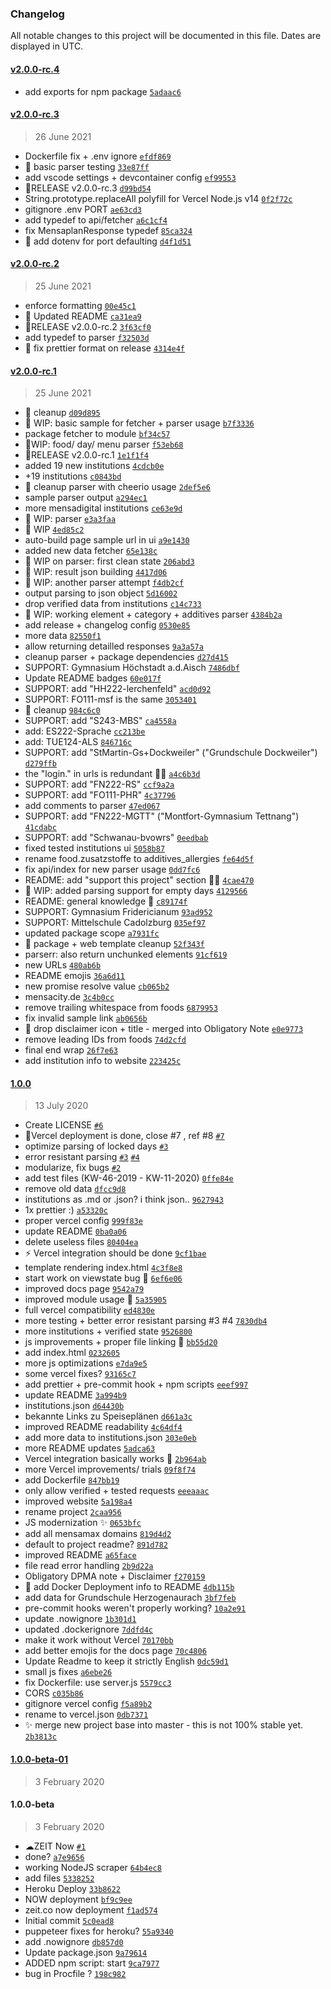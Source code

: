 ### Changelog

All notable changes to this project will be documented in this file. Dates are displayed in UTC.

#### [v2.0.0-rc.4](https://github.com/philippdormann/mensamax-api/compare/v2.0.0-rc.3...v2.0.0-rc.4)

- add exports for npm package [`5adaac6`](https://github.com/philippdormann/mensamax-api/commit/5adaac67ef93fe5bee91104032823130ebfbbf2b)

#### [v2.0.0-rc.3](https://github.com/philippdormann/mensamax-api/compare/v2.0.0-rc.2...v2.0.0-rc.3)

> 26 June 2021

- Dockerfile fix + .env ignore [`efdf869`](https://github.com/philippdormann/mensamax-api/commit/efdf869bd46019577033c8ad6d9442e9defc51ff)
- 🧪 basic parser testing [`33e87ff`](https://github.com/philippdormann/mensamax-api/commit/33e87ffbb0fd3e0c129509ffa4898eb75a242dad)
- add vscode settings + devcontainer config [`ef99553`](https://github.com/philippdormann/mensamax-api/commit/ef995532a8cdcea8d22c5c89bbc4e9cd96342b4b)
- 🚀RELEASE v2.0.0-rc.3 [`d99bd54`](https://github.com/philippdormann/mensamax-api/commit/d99bd5412d86b07f9c3b359a5e9269aabb4ec3f8)
- String.prototype.replaceAll polyfill for Vercel Node.js v14 [`0f2f72c`](https://github.com/philippdormann/mensamax-api/commit/0f2f72c783692555ca0094bbd5b1b804b036b0af)
- gitignore .env PORT [`ae63cd3`](https://github.com/philippdormann/mensamax-api/commit/ae63cd388899f89324111943fa7b44ca007a83f4)
- add typedef to api/fetcher [`a6c1cf4`](https://github.com/philippdormann/mensamax-api/commit/a6c1cf479cacfcd5c47618ee7199886dfae6e1ba)
- fix MensaplanResponse typedef [`85ca324`](https://github.com/philippdormann/mensamax-api/commit/85ca324971584e29643460f90fb74ff8098fca51)
- 🔌 add dotenv for port defaulting [`d4f1d51`](https://github.com/philippdormann/mensamax-api/commit/d4f1d5138f5c76aadca7d647cb5e055834c736c5)

#### [v2.0.0-rc.2](https://github.com/philippdormann/mensamax-api/compare/v2.0.0-rc.1...v2.0.0-rc.2)

> 25 June 2021

- enforce formatting [`00e45c1`](https://github.com/philippdormann/mensamax-api/commit/00e45c12b08f040b12960721e46ae32ad0ada748)
- 📝 Updated README [`ca31ea9`](https://github.com/philippdormann/mensamax-api/commit/ca31ea93613e9337003b9c90ee7dc69497cafe8f)
- 🚀RELEASE v2.0.0-rc.2 [`3f63cf0`](https://github.com/philippdormann/mensamax-api/commit/3f63cf0bb0daa9d7430047416f9cb8e15de7fee7)
- add typedef to parser [`f32503d`](https://github.com/philippdormann/mensamax-api/commit/f32503dfde6e3d003cafae05165c0b211c1c04bf)
- 🐞 fix prettier format on release [`4314e4f`](https://github.com/philippdormann/mensamax-api/commit/4314e4f00b6197e49f15b4b053e1d90bccffdfa0)

#### [v2.0.0-rc.1](https://github.com/philippdormann/mensamax-api/compare/1.0.0...v2.0.0-rc.1)

> 25 June 2021

- 🧹 cleanup [`d09d895`](https://github.com/philippdormann/mensamax-api/commit/d09d8956fb895988f2b532b675e6410facf4f0a0)
- 🚧 WIP: basic sample for fetcher + parser usage [`b7f3336`](https://github.com/philippdormann/mensamax-api/commit/b7f3336d701b049a817723c050665b29284d7159)
- package fetcher to module [`bf34c57`](https://github.com/philippdormann/mensamax-api/commit/bf34c57d14df89263e9e6c663f0ad9d4853ae57e)
- 🚧WIP: food/ day/ menu parser [`f53eb68`](https://github.com/philippdormann/mensamax-api/commit/f53eb68ca968ba1d95f44a0f6fce0d9523494f77)
- 🚀RELEASE v2.0.0-rc.1 [`1e1f1f4`](https://github.com/philippdormann/mensamax-api/commit/1e1f1f4a80d99455ded0dd898d6264206e7797cc)
- added 19 new institutions [`4cdcb0e`](https://github.com/philippdormann/mensamax-api/commit/4cdcb0e93c72ba790ef2edf36010fa486c45f58a)
- +19 institutions [`c0843bd`](https://github.com/philippdormann/mensamax-api/commit/c0843bddb5db553a8feb9203a6bcbaf715d85b0d)
- 🧹 cleanup parser with cheerio usage [`2def5e6`](https://github.com/philippdormann/mensamax-api/commit/2def5e66bffc28fcaed001690542011efba4a346)
- sample parser output [`a294ec1`](https://github.com/philippdormann/mensamax-api/commit/a294ec1759efbf7d87c3d931bb29bb1ad1ad01de)
- more mensadigital institutions [`ce63e9d`](https://github.com/philippdormann/mensamax-api/commit/ce63e9d1e62ca4297c86dcd80b31ae4abc1f2ded)
- 🚧 WIP: parser [`e3a3faa`](https://github.com/philippdormann/mensamax-api/commit/e3a3faae4260738712089cbbccb15e233df82de2)
- 🚧 WIP [`4ed85c2`](https://github.com/philippdormann/mensamax-api/commit/4ed85c2c7238d1bf980238b38370f683aeedd367)
- auto-build page sample url in ui [`a9e1430`](https://github.com/philippdormann/mensamax-api/commit/a9e143008be83e66a12953d430abb0adea35ed76)
- added new data fetcher [`65e138c`](https://github.com/philippdormann/mensamax-api/commit/65e138caa0caede035c1dd81ae3e72d008bb2f51)
- 🚧 WIP on parser: first clean state [`206abd3`](https://github.com/philippdormann/mensamax-api/commit/206abd3be64021fcfa01cf5c3c3adcc91616b1b8)
- 🚧 WIP: result json building [`4417d06`](https://github.com/philippdormann/mensamax-api/commit/4417d06dda06caa49046a659306144c4db90bd96)
- 🚧 WIP: another parser attempt [`f4db2cf`](https://github.com/philippdormann/mensamax-api/commit/f4db2cffba88175156f90f34653ea34d8a937828)
- output parsing to json object [`5d16002`](https://github.com/philippdormann/mensamax-api/commit/5d1600210b4fcaac545c6be0b5ddf696bd8f4791)
- drop verified data from institutions [`c14c733`](https://github.com/philippdormann/mensamax-api/commit/c14c7339b507a66b5e474799a4e23e41ff565567)
- 🚧 WIP: working element + category + additives parser [`4384b2a`](https://github.com/philippdormann/mensamax-api/commit/4384b2abde1761ca61fe0518dbab7352ba88dc12)
- add release + changelog config [`0530e85`](https://github.com/philippdormann/mensamax-api/commit/0530e85ef844ed03a8f1da4ad3b5955c9b9be922)
- more data [`82550f1`](https://github.com/philippdormann/mensamax-api/commit/82550f145d2f8979e672dd671f44d045429ebe77)
- allow returning detailled responses [`9a3a57a`](https://github.com/philippdormann/mensamax-api/commit/9a3a57ae946a5d456f7779bcdfad9d4cb763b731)
- cleanup parser + package dependencies [`d27d415`](https://github.com/philippdormann/mensamax-api/commit/d27d41558361655edf9860c71e6328958689b3d8)
- SUPPORT: Gymnasium Höchstadt a.d.Aisch [`7486dbf`](https://github.com/philippdormann/mensamax-api/commit/7486dbf7d01ddd772b715aed63eda881bb79ffc7)
- Update README badges [`60e017f`](https://github.com/philippdormann/mensamax-api/commit/60e017f9221fc1ccd5f73d031d98090317e20a46)
- SUPPORT: add "HH222-lerchenfeld" [`acd0d92`](https://github.com/philippdormann/mensamax-api/commit/acd0d927f656939ebd4e62481e3e4c47c32fade5)
- SUPPORT: FO111-msf is the same [`3053401`](https://github.com/philippdormann/mensamax-api/commit/305340154e7e2112cd60fadfa2ae2743e1b554f8)
- 🧹 cleanup [`984c6c0`](https://github.com/philippdormann/mensamax-api/commit/984c6c07e90cabcc4cd50aa7836da32f5e63640b)
- SUPPORT: add "S243-MBS" [`ca4558a`](https://github.com/philippdormann/mensamax-api/commit/ca4558aef5b49892a8b33e4a11decce67955cc51)
- add: ES222-Sprache [`cc213be`](https://github.com/philippdormann/mensamax-api/commit/cc213be1df8aa7011a8b155f6d631dd3d6354df2)
- add: TUE124-ALS [`846716c`](https://github.com/philippdormann/mensamax-api/commit/846716cb212a9be677912d63fc5d7a570ae101c5)
- SUPPORT: add "StMartin-Gs+Dockweiler" ("Grundschule Dockweiler") [`d279ffb`](https://github.com/philippdormann/mensamax-api/commit/d279ffba9dd8646b0042dbc828a3e786e282da88)
- the "login." in urls is redundant 🤷‍♂️ [`a4c6b3d`](https://github.com/philippdormann/mensamax-api/commit/a4c6b3dc622743a5d4cff6eb0415ab69a086707f)
- SUPPORT: add "FN222-RS" [`ccf9a2a`](https://github.com/philippdormann/mensamax-api/commit/ccf9a2a429c44ee90b17fa04c66d1b3624575f4c)
- SUPPORT: add "FO111-PHR" [`4c37796`](https://github.com/philippdormann/mensamax-api/commit/4c377967a83f93ac6c3137b81a895136a8aa6640)
- add comments to parser [`47ed067`](https://github.com/philippdormann/mensamax-api/commit/47ed067d4d8d64b82edc2ba6a4429eb4fb35c041)
- SUPPORT: add "FN222-MGTT" ("Montfort-Gymnasium Tettnang") [`41cdabc`](https://github.com/philippdormann/mensamax-api/commit/41cdabcd4007cfd60d6301799253f930f0889ca2)
- SUPPORT: add "Schwanau-bvowrs" [`0eedbab`](https://github.com/philippdormann/mensamax-api/commit/0eedbab8a74d531b9d996da545f8f93c3ddc3978)
- fixed tested institutions ui [`5058b87`](https://github.com/philippdormann/mensamax-api/commit/5058b87fffe713f9eeebdab773b49cb4099ac332)
- rename food.zusatzstoffe to additives_allergies [`fe64d5f`](https://github.com/philippdormann/mensamax-api/commit/fe64d5f0017921b21e0b9e6bf15ff72bf4bf401a)
- fix api/index for new parser usage [`0dd7fc6`](https://github.com/philippdormann/mensamax-api/commit/0dd7fc6b798c8584156fbdaf5dff5cc424b2acfb)
- README: add "support this project" section 🤷‍♂️ [`4cae470`](https://github.com/philippdormann/mensamax-api/commit/4cae47014e7f41a013b304bccf9850514bd2f042)
- 🚧 WIP: added parsing support for empty days [`4129566`](https://github.com/philippdormann/mensamax-api/commit/41295667d1cecb3a6e5374cd13758527162f9a88)
- README: general knowledge 🧠 [`c89174f`](https://github.com/philippdormann/mensamax-api/commit/c89174f1ba19458741ab9c9419f60cbcee0dbccc)
- SUPPORT: Gymnasium Fridericianum [`93ad952`](https://github.com/philippdormann/mensamax-api/commit/93ad952118207ea8b6431f7095de4117e4b38772)
- SUPPORT: Mittelschule Cadolzburg [`035ef97`](https://github.com/philippdormann/mensamax-api/commit/035ef971ef57f3239e0e122ff651349b2b99b0cc)
- updated package scope [`a7931fc`](https://github.com/philippdormann/mensamax-api/commit/a7931fc689292fdce602ec5489865a45e265b912)
- 🧹 package + web template cleanup [`52f343f`](https://github.com/philippdormann/mensamax-api/commit/52f343fea10796304a6470451944931a7e9e3ffa)
- parserr: also return unchunked elements [`91cf619`](https://github.com/philippdormann/mensamax-api/commit/91cf6191dd3afe1d1366258822633b6f899989f6)
- new URLs [`480ab6b`](https://github.com/philippdormann/mensamax-api/commit/480ab6b84748dcf8492c0d23d50170f81855530c)
- README emojis [`36a6d11`](https://github.com/philippdormann/mensamax-api/commit/36a6d115e19aba62d76a997f463bd29cbf60632a)
- new promise resolve value [`cb065b2`](https://github.com/philippdormann/mensamax-api/commit/cb065b21f752b5e51338c62ea719d270f3a3600a)
- mensacity.de [`3c4b0cc`](https://github.com/philippdormann/mensamax-api/commit/3c4b0ccb967c12b8551827a2384481f2fadfe3a7)
- remove trailing whitespace from foods [`6879953`](https://github.com/philippdormann/mensamax-api/commit/68799532cecf7119f8c6948c5abaf96f81c70367)
- fix invalid sample link [`ab0656b`](https://github.com/philippdormann/mensamax-api/commit/ab0656b94e0fe6c37f3eccf6aab286be7ada4360)
- 🧹 drop disclaimer icon + title - merged into Obligatory Note [`e0e9773`](https://github.com/philippdormann/mensamax-api/commit/e0e9773b686ae3e3d9ce0e5e97a1b66039f83a01)
- remove leading IDs from foods [`74d2cfd`](https://github.com/philippdormann/mensamax-api/commit/74d2cfd545c295d5869d1a21b557d5b1778d8a42)
- final end wrap [`26f7e63`](https://github.com/philippdormann/mensamax-api/commit/26f7e63516b848c99d28c0bcb2f58a59dd01df9e)
- add institution info to website [`223425c`](https://github.com/philippdormann/mensamax-api/commit/223425c9ccc7829bfe50855faf50751c46e91033)

#### [1.0.0](https://github.com/philippdormann/mensamax-api/compare/1.0.0-beta-01...1.0.0)

> 13 July 2020

- Create LICENSE [`#6`](https://github.com/philippdormann/mensamax-api/pull/6)
- 🚀Vercel deployment is done, close #7 , ref #8 [`#7`](https://github.com/philippdormann/mensamax-api/issues/7)
- optimize parsing of locked days [`#3`](https://github.com/philippdormann/mensamax-api/issues/3)
- error resistant parsing [`#3`](https://github.com/philippdormann/mensamax-api/issues/3) [`#4`](https://github.com/philippdormann/mensamax-api/issues/4)
- modularize, fix bugs [`#2`](https://github.com/philippdormann/mensamax-api/issues/2)
- add test files (KW-46-2019 - KW-11-2020) [`0ffe84e`](https://github.com/philippdormann/mensamax-api/commit/0ffe84e4a1070b0939c8b1d79a40f156eeba77a0)
- remove old data [`dfcc9d8`](https://github.com/philippdormann/mensamax-api/commit/dfcc9d8abb4121e9d73e7345d40104488ea3c6b5)
- institutions as .md or .json? i think json.. [`9627943`](https://github.com/philippdormann/mensamax-api/commit/962794328db2a73776b7f81a0549dd4cd99e5093)
- 1x prettier :) [`a53320c`](https://github.com/philippdormann/mensamax-api/commit/a53320c5d690884de3c2b21e4f89cbf35d910ed7)
- proper vercel config [`999f83e`](https://github.com/philippdormann/mensamax-api/commit/999f83ef2e937449b750f590e1987e01a47108d7)
- update README [`0ba0a06`](https://github.com/philippdormann/mensamax-api/commit/0ba0a06d5835e14e299100682196491ccc389ec5)
- delete useless files [`80404ea`](https://github.com/philippdormann/mensamax-api/commit/80404eac48f1c7596c8c55a7095ae76cae9eed03)
- ⚡ Vercel integration should be done [`9cf1bae`](https://github.com/philippdormann/mensamax-api/commit/9cf1baef6e6419820dcaa2d7fb7a01e50d970b23)
- template rendering index.html [`4c3f8e8`](https://github.com/philippdormann/mensamax-api/commit/4c3f8e81ecc263809f33b44bf4e0b7ecf3c082d1)
- start work on viewstate bug 🐞 [`6ef6e06`](https://github.com/philippdormann/mensamax-api/commit/6ef6e06293e8f335dde0f5aaec4a58d515137122)
- improved docs page [`9542a79`](https://github.com/philippdormann/mensamax-api/commit/9542a7952e93b558cb7575fa9eb4c2f5a7af22a8)
- improved module usage 🔌 [`5a35905`](https://github.com/philippdormann/mensamax-api/commit/5a359050ba22147f8fa1188e5f813bd0c830d1ea)
- full vercel compatibility [`ed4830e`](https://github.com/philippdormann/mensamax-api/commit/ed4830e4ff72aec5d7be543f8d8c9ef16fdc5dc5)
- more testing + better error resistant parsing #3 #4 [`7830db4`](https://github.com/philippdormann/mensamax-api/commit/7830db45753e94a7d978398d02401d5b92da567e)
- more institutions + verified state [`9526800`](https://github.com/philippdormann/mensamax-api/commit/9526800cd69e539baface419e821004d9baeb37c)
- js improvements + proper file linking 🔗 [`bb55d20`](https://github.com/philippdormann/mensamax-api/commit/bb55d20960ad0ab67b14cb0a215d7b7d614d8727)
- add index.html [`0232605`](https://github.com/philippdormann/mensamax-api/commit/0232605b817d9de7e2a20bac82042b8ad5b7b94e)
- more js optimizations [`e7da9e5`](https://github.com/philippdormann/mensamax-api/commit/e7da9e5009222e08a94650214ab600990b6ef644)
- some vercel fixes? [`93165c7`](https://github.com/philippdormann/mensamax-api/commit/93165c73c74692cad15c9f9acdb4632659bcd919)
- add prettier + pre-commit hook + npm scripts [`eeef997`](https://github.com/philippdormann/mensamax-api/commit/eeef997d9d09b05ee47ce031c0735290ae25eb7c)
- update README [`3a994b9`](https://github.com/philippdormann/mensamax-api/commit/3a994b9080b70436438f4d416e5469ac10ab10c5)
- institutions.json [`d64430b`](https://github.com/philippdormann/mensamax-api/commit/d64430b1066db961836db26ac11d1bc386ef7305)
- bekannte Links zu Speiseplänen [`d661a3c`](https://github.com/philippdormann/mensamax-api/commit/d661a3c0e43a5b4a77b3b0176e7345e51e378976)
- improved README readability [`4c64df4`](https://github.com/philippdormann/mensamax-api/commit/4c64df497f2c9264975cfbc67746608f91402ff0)
- add more data to institutions.json [`303e0eb`](https://github.com/philippdormann/mensamax-api/commit/303e0ebdbf9ad46188e06f37ed6e16523d7ccb34)
- more README updates [`5adca63`](https://github.com/philippdormann/mensamax-api/commit/5adca63c691e750278bc1dc5fe778d470d5ca2ec)
- Vercel integration basically works 🤯 [`2b964ab`](https://github.com/philippdormann/mensamax-api/commit/2b964ab421e923e318313462b53c7cf0c7361a99)
- more Vercel improvements/ trials [`09f8f74`](https://github.com/philippdormann/mensamax-api/commit/09f8f74fee5a3244057d577841b31e8024df5768)
- add Dockerfile [`847bb19`](https://github.com/philippdormann/mensamax-api/commit/847bb193a7e87cdb830041b752b3b7b451e87552)
- only allow verified + tested requests [`eeeaaac`](https://github.com/philippdormann/mensamax-api/commit/eeeaaac439ca85c9bc12d1262ed221b7fae1c3c6)
- improved website [`5a198a4`](https://github.com/philippdormann/mensamax-api/commit/5a198a4036a9c833067fc269f011de6c83240e98)
- rename project [`2caa956`](https://github.com/philippdormann/mensamax-api/commit/2caa956fc29b011b99c3465ba7353ac1fab87c6e)
- JS modernization ✨ [`0653bfc`](https://github.com/philippdormann/mensamax-api/commit/0653bfcde60337b539881072afd0edd417ff242a)
- add all mensamax domains [`819d4d2`](https://github.com/philippdormann/mensamax-api/commit/819d4d2ff2507c2548d6bb694abf025a8fedc731)
- default to project readme? [`891d782`](https://github.com/philippdormann/mensamax-api/commit/891d7826593baa42019c7321e3f8f70225684d1b)
- improved README [`a65face`](https://github.com/philippdormann/mensamax-api/commit/a65facea4c2d8671fd83c84369b338a0ebaab783)
- file read error handling [`2b9d22a`](https://github.com/philippdormann/mensamax-api/commit/2b9d22a3ed7ff2394c0e206ed0af3433ae813092)
- Obligatory DPMA note + Disclaimer [`f270159`](https://github.com/philippdormann/mensamax-api/commit/f2701594fb0255d55367bd8c5cf9fd17351bae9a)
- 🐳 add Docker Deployment info to README [`4db115b`](https://github.com/philippdormann/mensamax-api/commit/4db115bb4a751f855dac5ec40fb3c96504043309)
- add data for Grundschule Herzogenaurach [`3bf7feb`](https://github.com/philippdormann/mensamax-api/commit/3bf7feb09d7974d34eeac3738496015ace63903e)
- pre-commit hooks weren't properly working? [`10a2e91`](https://github.com/philippdormann/mensamax-api/commit/10a2e9180f3593f9b0eab9873207b847f795224b)
- update .nowignore [`1b301d1`](https://github.com/philippdormann/mensamax-api/commit/1b301d1f692ce5a878b1d030991ac3cf3193494f)
- updated .dockerignore [`7ddfd4c`](https://github.com/philippdormann/mensamax-api/commit/7ddfd4c723c52963a72716d3efcbb434f1dbd331)
- make it work without Vercel [`70170bb`](https://github.com/philippdormann/mensamax-api/commit/70170bbcb8938bbe5c23b3d5b7ba0c343511401d)
- add better emojis for the docs page [`70c4806`](https://github.com/philippdormann/mensamax-api/commit/70c4806865ae010a1d964206d3e1d681467230f2)
- Update Readme to keep it strictly English [`0dc59d1`](https://github.com/philippdormann/mensamax-api/commit/0dc59d171b7395c0156738eb4f388f4cf534ef9c)
- small js fixes [`a6ebe26`](https://github.com/philippdormann/mensamax-api/commit/a6ebe264463067ac3db0c55f838a0b8a988c8870)
- fix Dockerfile: use server.js [`5579cc3`](https://github.com/philippdormann/mensamax-api/commit/5579cc3a0951a7bb87f44bb82965290aaeeb499b)
- CORS [`c035b86`](https://github.com/philippdormann/mensamax-api/commit/c035b8695116fdf3b98e8243eb72dadb2b7ead83)
- gitignore vercel config [`f5a89b2`](https://github.com/philippdormann/mensamax-api/commit/f5a89b2b917c4122c73b75abdb8456afbfd7c624)
- rename to vercel.json [`0db7371`](https://github.com/philippdormann/mensamax-api/commit/0db737150e4729a2de1cac2f76bd6d6d5cf778ee)
- ✨ merge new project base into master - this is not 100% stable yet. [`2b3813c`](https://github.com/philippdormann/mensamax-api/commit/2b3813cd2e650ca23dd09366d5553fbaea867dfb)

#### [1.0.0-beta-01](https://github.com/philippdormann/mensamax-api/compare/1.0.0-beta...1.0.0-beta-01)

> 3 February 2020

#### 1.0.0-beta

> 3 February 2020

- ☁ZEIT Now [`#1`](https://github.com/philippdormann/mensamax-api/issues/1)
- done? [`a7e9656`](https://github.com/philippdormann/mensamax-api/commit/a7e965687893df0c03718aa4cc618d9006156246)
- working NodeJS scraper [`64b4ec8`](https://github.com/philippdormann/mensamax-api/commit/64b4ec8c05715c4bc2b1d09b0c2cef5cbf19886a)
- add files [`5338252`](https://github.com/philippdormann/mensamax-api/commit/533825265eb6d7e691b640035973b3dbd7695eda)
- Heroku Deploy [`33b8622`](https://github.com/philippdormann/mensamax-api/commit/33b86228de715bdd9c1e16d5010dde518be45758)
- NOW deployment [`bf9c9ee`](https://github.com/philippdormann/mensamax-api/commit/bf9c9ee1ddebb6eb1cf7186a538ac0323b1c9c4b)
- zeit.co now deployment [`f1ad574`](https://github.com/philippdormann/mensamax-api/commit/f1ad57492141d55df8c69442071c9971b9d7f5a4)
- Initial commit [`5c0ead8`](https://github.com/philippdormann/mensamax-api/commit/5c0ead804700971083d831b8e07d57983f126ead)
- puppeteer fixes for heroku? [`55a9340`](https://github.com/philippdormann/mensamax-api/commit/55a9340facfa24a6c7a47c26d66e423997443c75)
- add .nowignore [`db857d0`](https://github.com/philippdormann/mensamax-api/commit/db857d0b3fa64ce5efd70c86d128dca2813f07b0)
- Update package.json [`9a79614`](https://github.com/philippdormann/mensamax-api/commit/9a79614176653640ac6e10f553e77b9e7c974a5f)
- ADDED npm script: start [`9ca7977`](https://github.com/philippdormann/mensamax-api/commit/9ca79779e764b074ab4e1471bc2d5aa3e43da9a3)
- bug in Procfile ? [`198c982`](https://github.com/philippdormann/mensamax-api/commit/198c9826ffbb8b336673cd0277c38acec113511e)
